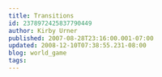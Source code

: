 ```yaml
---
title: Transitions
id: 2378972425837790449
author: Kirby Urner
published: 2007-08-28T23:16:00.001-07:00
updated: 2008-12-10T07:38:55.231-08:00
blog: world_game
tags: 
---
```


